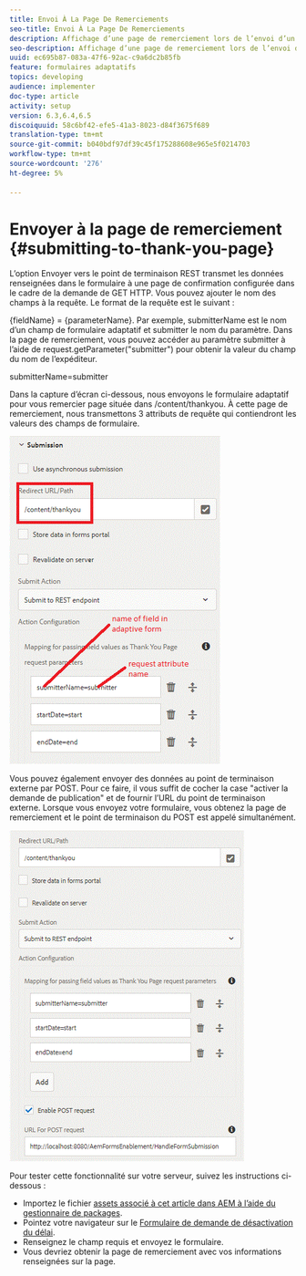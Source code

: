 ```yaml
---
title: Envoi À La Page De Remerciements
seo-title: Envoi À La Page De Remerciements
description: Affichage d’une page de remerciement lors de l’envoi d’un formulaire adaptatif
seo-description: Affichage d’une page de remerciement lors de l’envoi d’un formulaire adaptatif
uuid: ec695b87-083a-47f6-92ac-c9a6dc2b85fb
feature: formulaires adaptatifs
topics: developing
audience: implementer
doc-type: article
activity: setup
version: 6.3,6.4,6.5
discoiquuid: 58c6bf42-efe5-41a3-8023-d84f3675f689
translation-type: tm+mt
source-git-commit: b040bdf97df39c45f175288608e965e5f0214703
workflow-type: tm+mt
source-wordcount: '276'
ht-degree: 5%

---
```



# Envoyer à la page de remerciement {#submitting-to-thank-you-page}

L’option Envoyer vers le point de terminaison REST transmet les données renseignées dans le formulaire à une page de confirmation configurée dans le cadre de la demande de GET HTTP. Vous pouvez ajouter le nom des champs à la requête. Le format de la requête est le suivant :

\{fieldName\} = \{parameterName\}. Par exemple, submitterName est le nom d’un champ de formulaire adaptatif et submitter le nom du paramètre. Dans la page de remerciement, vous pouvez accéder au paramètre submitter à l’aide de request.getParameter(&quot;submitter&quot;) pour obtenir la valeur du champ du nom de l’expéditeur.

submitterName=submitter

Dans la capture d’écran ci-dessous, nous envoyons le formulaire adaptatif pour vous remercier page située dans /content/thankyou. À cette page de remerciement, nous transmettons 3 attributs de requête qui contiendront les valeurs des champs de formulaire.

![remercier](assets/thankyoupage.gif)

Vous pouvez également envoyer des données au point de terminaison externe par POST. Pour ce faire, il vous suffit de cocher la case &quot;activer la demande de publication&quot; et de fournir l’URL du point de terminaison externe. Lorsque vous envoyez votre formulaire, vous obtenez la page de remerciement et le point de terminaison du POST est appelé simultanément.

![capture](assets/capture.gif)


Pour tester cette fonctionnalité sur votre serveur, suivez les instructions ci-dessous :

* Importez le fichier [assets associé à cet article dans AEM à l’aide du gestionnaire de packages](assets/submittingtorestendpoint.zip).
* Pointez votre navigateur sur le [Formulaire de demande de désactivation du délai](http://localhost:4502/content/dam/formsanddocuments/helpx/timeoffrequestform/jcr:content?wcmmode=disabled).
* Renseignez le champ requis et envoyez le formulaire.
* Vous devriez obtenir la page de remerciement avec vos informations renseignées sur la page.

